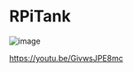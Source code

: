 # RPiTank


![image](https://github.com/user-attachments/assets/49d83c51-a807-4aab-a2bc-fa52a46898a5)


https://youtu.be/GivwsJPE8mc
